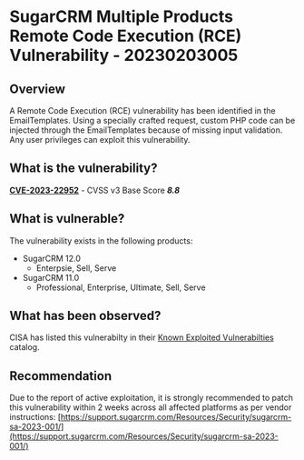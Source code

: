 # SugarCRM Multiple Products Remote Code Execution (RCE) Vulnerability - 20230203005

## Overview
A Remote Code Execution (RCE) vulnerability has been identified in the EmailTemplates. Using a specially crafted request, custom PHP code can be injected through the EmailTemplates because of missing input validation. Any user privileges can exploit this vulnerability.

## What is the vulnerability?
[**CVE-2023-22952**](https://cve.mitre.org/cgi-bin/cvename.cgi?name=CVE-2023-22952) - CVSS v3 Base Score ***8.8***

## What is vulnerable?
The vulnerability exists in the following products:
* SugarCRM 12.0
   * Enterpsie, Sell, Serve
* SugarCRM 11.0
   * Professional, Enterprise, Ultimate, Sell, Serve

## What has been observed?
CISA has listed this vulnerabilty in their [Known Exploited Vulnerabilties](https://www.cisa.gov/known-exploited-vulnerabilities-catalog) catalog.

## Recommendation
Due to the report of active exploitation, it is strongly recommended to patch this vulnerability within 2 weeks across all affected platforms as per vendor instructions: [https://support.sugarcrm.com/Resources/Security/sugarcrm-sa-2023-001/](https://support.sugarcrm.com/Resources/Security/sugarcrm-sa-2023-001/)